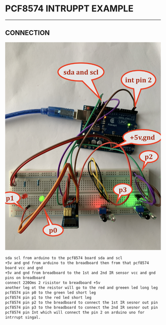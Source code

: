 # PCF8574 INTRUPPT EXAMPLE 

---

## CONNECTION 
![img](https://github.com/adarshkumarsingh83/arduino/blob/master/APPLICATION/pcf8574-ir-intrrupt-example/connection-details.JPG)
```
sda scl from arduino to the pcf8574 board sda and scl 
+5v and gnd from arduino to the breadboard then from that pcf8574 board vcc and gnd
+5v and gnd from breadboard to the 1st and 2nd IR sensor vcc and gnd pins on breadboard 
connect 220Oms 2 risistor to breadboard +5v 
another leg ot the reistor will go to the red and greeen led long leg 
pcf8574 pin p0 to the green led short leg 
pcf8574 pin p1 to the red led short leg 
pcf8574 pin p2 to the breadboard to connect the 1st IR sesnor out pin 
pcf8574 pin p3 to the breadboard to connect the 2nd IR sesnor out pin 
pcf8574 pin Int which will connect the pin 2 on arduino uno for intrrupt singal.
```
